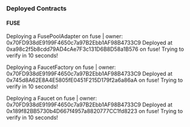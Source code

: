 ### Deployed Contracts

#### FUSE

Deploying a FusePoolAdapter on fuse | owner: 0x70FD938dE9199F4650c7a97B2Ebb1AF98B4733C9
Deployed at 0xa98c2f5b8cdd79AD4cAe7F3c131D6B8D58a1B576 on fuse! Trying to verify in 10 seconds!

Deploying a FaucetFactory on fuse | owner: 0x70FD938dE9199F4650c7a97B2Ebb1AF98B4733C9
Deployed at 0x745d8A62E8A4E5805fE0451F215D179f2a6a86aA on fuse! Trying to verify in 10 seconds!

Deploying a Faucet on fuse | owner: 0x70FD938dE9199F4650c7a97B2Ebb1AF98B4733C9
Deployed at 0x189f82BB5730b4D667f4957a8820777CC1fd8223 on fuse! Trying to verify in 10 seconds!
